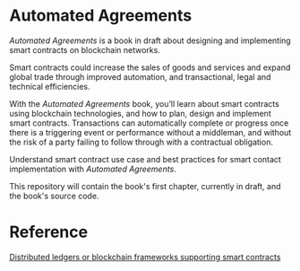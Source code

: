 # Automated Agreements

*Automated Agreements* is a book in draft about designing and implementing smart contracts on blockchain networks.

Smart contracts could increase the sales of goods and services and expand global trade through improved automation, and transactional, legal and technical efficiencies. 
 
With the *Automated Agreements* book, you’ll learn about smart contracts using blockchain technologies, and how to plan, design and implement smart contracts. Transactions can automatically complete or progress once there is a triggering event or performance without a middleman, and without the risk of a party failing to follow through with a contractual obligation.

Understand smart contract use case and best practices for smart contact implementation with *Automated Agreements*. 

This repository will contain the book's first chapter, currently in draft, and the book's source code.

# Reference
[Distributed ledgers or blockchain frameworks supporting smart contracts](https://github.com/carlditzler/automatedagreements/blob/master/blockchain%20frameworks.md)
